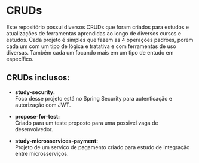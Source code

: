 # CRUDs
Este repositório possui diversos CRUDs que foram criados para estudos e atualizações de ferramentas aprendidas ao longo de diversos cursos e estudos.
Cada projeto é simples que fazem as 4 operações padrões, porem cada um com um tipo de lógica e tratativa e com ferramentas de uso diversas. Também cada um focando mais em um tipo de entudo em específico.

## CRUDs inclusos:

- **study-security:**
<br>Foco desse projeto está no Spring Security para autenticação e autorização com JWT.

- **propose-for-test:**
<br>Criado para um teste proposto para uma possivel vaga de desenvolvedor.

- **study-microsservices-payment:**
<br>Projeto de um serviço de pagamento criado para estudo de integração entre microsserviços.
